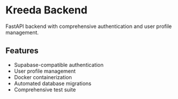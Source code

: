 # Kreeda Backend

FastAPI backend with comprehensive authentication and user profile management.

## Features
- Supabase-compatible authentication
- User profile management
- Docker containerization
- Automated database migrations
- Comprehensive test suite
